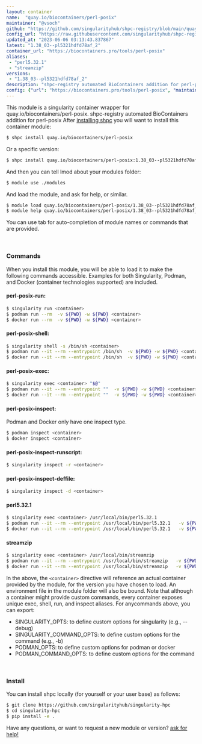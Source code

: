 ```yaml
---
layout: container
name:  "quay.io/biocontainers/perl-posix"
maintainer: "@vsoch"
github: "https://github.com/singularityhub/shpc-registry/blob/main/quay.io/biocontainers/perl-posix/container.yaml"
config_url: "https://raw.githubusercontent.com/singularityhub/shpc-registry/main/quay.io/biocontainers/perl-posix/container.yaml"
updated_at: "2023-06-06 03:13:43.837867"
latest: "1.38_03--pl5321hdfd78af_2"
container_url: "https://biocontainers.pro/tools/perl-posix"
aliases:
 - "perl5.32.1"
 - "streamzip"
versions:
 - "1.38_03--pl5321hdfd78af_2"
description: "shpc-registry automated BioContainers addition for perl-posix"
config: {"url": "https://biocontainers.pro/tools/perl-posix", "maintainer": "@vsoch", "description": "shpc-registry automated BioContainers addition for perl-posix", "latest": {"1.38_03--pl5321hdfd78af_2": "sha256:78b75e0d593264337c16a32edb53d14cb9c8cf84fb284f2f6b4c2f1671fa09f9"}, "tags": {"1.38_03--pl5321hdfd78af_2": "sha256:78b75e0d593264337c16a32edb53d14cb9c8cf84fb284f2f6b4c2f1671fa09f9"}, "docker": "quay.io/biocontainers/perl-posix", "aliases": {"perl5.32.1": "/usr/local/bin/perl5.32.1", "streamzip": "/usr/local/bin/streamzip"}}
---
```


This module is a singularity container wrapper for quay.io/biocontainers/perl-posix.
shpc-registry automated BioContainers addition for perl-posix
After [installing shpc](#install) you will want to install this container module:


```bash
$ shpc install quay.io/biocontainers/perl-posix
```

Or a specific version:

```bash
$ shpc install quay.io/biocontainers/perl-posix:1.38_03--pl5321hdfd78af_2
```

And then you can tell lmod about your modules folder:

```bash
$ module use ./modules
```

And load the module, and ask for help, or similar.

```bash
$ module load quay.io/biocontainers/perl-posix/1.38_03--pl5321hdfd78af_2
$ module help quay.io/biocontainers/perl-posix/1.38_03--pl5321hdfd78af_2
```

You can use tab for auto-completion of module names or commands that are provided.

<br>

### Commands

When you install this module, you will be able to load it to make the following commands accessible.
Examples for both Singularity, Podman, and Docker (container technologies supported) are included.

#### perl-posix-run:

```bash
$ singularity run <container>
$ podman run --rm  -v ${PWD} -w ${PWD} <container>
$ docker run --rm  -v ${PWD} -w ${PWD} <container>
```

#### perl-posix-shell:

```bash
$ singularity shell -s /bin/sh <container>
$ podman run --it --rm --entrypoint /bin/sh  -v ${PWD} -w ${PWD} <container>
$ docker run --it --rm --entrypoint /bin/sh  -v ${PWD} -w ${PWD} <container>
```

#### perl-posix-exec:

```bash
$ singularity exec <container> "$@"
$ podman run --it --rm --entrypoint ""  -v ${PWD} -w ${PWD} <container> "$@"
$ docker run --it --rm --entrypoint ""  -v ${PWD} -w ${PWD} <container> "$@"
```

#### perl-posix-inspect:

Podman and Docker only have one inspect type.

```bash
$ podman inspect <container>
$ docker inspect <container>
```

#### perl-posix-inspect-runscript:

```bash
$ singularity inspect -r <container>
```

#### perl-posix-inspect-deffile:

```bash
$ singularity inspect -d <container>
```


#### perl5.32.1

```bash
$ singularity exec <container> /usr/local/bin/perl5.32.1
$ podman run --it --rm --entrypoint /usr/local/bin/perl5.32.1   -v ${PWD} -w ${PWD} <container> -c " $@"
$ docker run --it --rm --entrypoint /usr/local/bin/perl5.32.1   -v ${PWD} -w ${PWD} <container> -c " $@"
```


#### streamzip

```bash
$ singularity exec <container> /usr/local/bin/streamzip
$ podman run --it --rm --entrypoint /usr/local/bin/streamzip   -v ${PWD} -w ${PWD} <container> -c " $@"
$ docker run --it --rm --entrypoint /usr/local/bin/streamzip   -v ${PWD} -w ${PWD} <container> -c " $@"
```



In the above, the `<container>` directive will reference an actual container provided
by the module, for the version you have chosen to load. An environment file in the
module folder will also be bound. Note that although a container
might provide custom commands, every container exposes unique exec, shell, run, and
inspect aliases. For anycommands above, you can export:

 - SINGULARITY_OPTS: to define custom options for singularity (e.g., --debug)
 - SINGULARITY_COMMAND_OPTS: to define custom options for the command (e.g., -b)
 - PODMAN_OPTS: to define custom options for podman or docker
 - PODMAN_COMMAND_OPTS: to define custom options for the command

<br>

### Install

You can install shpc locally (for yourself or your user base) as follows:

```bash
$ git clone https://github.com/singularityhub/singularity-hpc
$ cd singularity-hpc
$ pip install -e .
```

Have any questions, or want to request a new module or version? [ask for help!](https://github.com/singularityhub/singularity-hpc/issues)